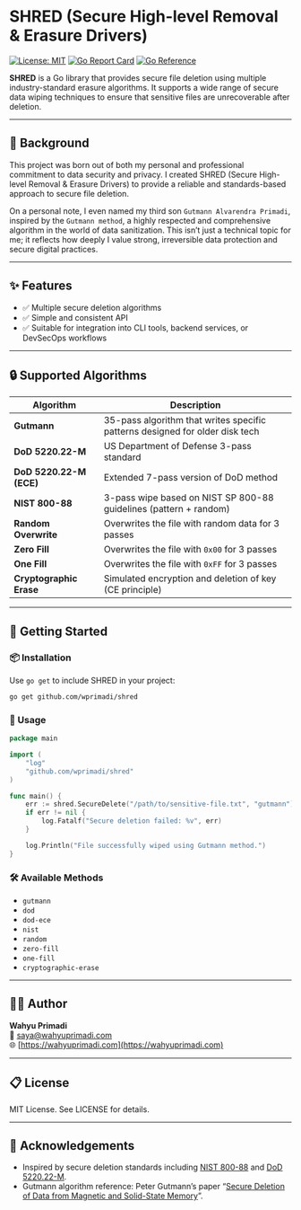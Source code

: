 # SHRED (Secure High-level Removal & Erasure Drivers)

[![License: MIT](https://img.shields.io/badge/License-MIT-blue.svg)](LICENSE)
[![Go Report Card](https://goreportcard.com/badge/github.com/wprimadi/shred)](https://goreportcard.com/report/github.com/wprimadi/shred)
[![Go Reference](https://pkg.go.dev/badge/github.com/wprimadi/shred.svg)](https://pkg.go.dev/github.com/wprimadi/shred)

**SHRED** is a Go library that provides secure file deletion using multiple industry-standard erasure algorithms. It supports a wide range of secure data wiping techniques to ensure that sensitive files are unrecoverable after deletion.

---

## 🧠 Background

This project was born out of both my personal and professional commitment to data security and privacy. I created SHRED (Secure High-level Removal & Erasure Drivers) to provide a reliable and standards-based approach to secure file deletion.

On a personal note, I even named my third son `Gutmann Alvarendra Primadi`, inspired by the `Gutmann method`, a highly respected and comprehensive algorithm in the world of data sanitization. This isn’t just a technical topic for me; it reflects how deeply I value strong, irreversible data protection and secure digital practices.

---

## ✨ Features

- ✅ Multiple secure deletion algorithms
- ✅ Simple and consistent API
- ✅ Suitable for integration into CLI tools, backend services, or DevSecOps workflows

---

## 🔒 Supported Algorithms

| Algorithm                | Description                                                                 |
|--------------------------|-----------------------------------------------------------------------------|
| **Gutmann**              | 35-pass algorithm that writes specific patterns designed for older disk tech |
| **DoD 5220.22-M**        | US Department of Defense 3-pass standard                                     |
| **DoD 5220.22-M (ECE)**  | Extended 7-pass version of DoD method                                       |
| **NIST 800-88**          | 3-pass wipe based on NIST SP 800-88 guidelines (pattern + random)           |
| **Random Overwrite**     | Overwrites the file with random data for 3 passes                           |
| **Zero Fill**            | Overwrites the file with `0x00` for 3 passes                                |
| **One Fill**             | Overwrites the file with `0xFF` for 3 passes                                |
| **Cryptographic Erase**  | Simulated encryption and deletion of key (CE principle)                     |

---

## 🚀 Getting Started

### 📦 Installation

Use `go get` to include SHRED in your project:

```bash
go get github.com/wprimadi/shred
```

### 🧩 Usage

```go
package main

import (
    "log"
    "github.com/wprimadi/shred"
)

func main() {
    err := shred.SecureDelete("/path/to/sensitive-file.txt", "gutmann")
    if err != nil {
        log.Fatalf("Secure deletion failed: %v", err)
    }

    log.Println("File successfully wiped using Gutmann method.")
}
```

### 🛠️ Available Methods

- `gutmann`
- `dod`
- `dod-ece`
- `nist`
- `random`
- `zero-fill`
- `one-fill`
- `cryptographic-erase`

---

## 🧑‍💻 Author

**Wahyu Primadi**  
📧 [saya@wahyuprimadi.com](mailto:saya@wahyuprimadi.com)  
🌐 [https://wahyuprimadi.com](https://wahyuprimadi.com)

---

## 📋 License

MIT License. See LICENSE for details.

---

## 🙏 Acknowledgements

- Inspired by secure deletion standards including [NIST 800-88](https://csrc.nist.gov/publications/detail/sp/800-88/rev-1/final) and [DoD 5220.22-M](https://www.dss.mil/).
- Gutmann algorithm reference: Peter Gutmann’s paper “[Secure Deletion of Data from Magnetic and Solid-State Memory](https://www.cs.auckland.ac.nz/~pgut001/pubs/secure_del.html)”.
